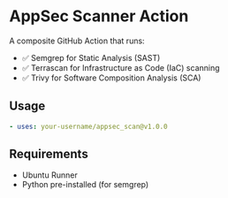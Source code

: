 # AppSec Scanner Action

A composite GitHub Action that runs:

- ✅ Semgrep for Static Analysis (SAST)
- ✅ Terrascan for Infrastructure as Code (IaC) scanning
- ✅ Trivy for Software Composition Analysis (SCA)

## Usage

```yaml
- uses: your-username/appsec_scan@v1.0.0
```

## Requirements

- Ubuntu Runner
- Python pre-installed (for semgrep)
